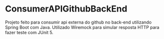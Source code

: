 # ConsumerAPIGithubBackEnd

 Projeto feito para consumir api externa do github no back-end utilizando Spring Boot com Java.
 Utilizado Wiremock para simular resposta HTTP para fazer teste com JUnit 5.
